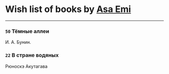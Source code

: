 # Wish list of books by [Asa Emi](https://my.mail.ru/mail/theforestmusician/)
---

### `50` Тёмные аллеи
И. А. Бунин.

### `22` В стране водяных
Рюноскэ Акутагава

